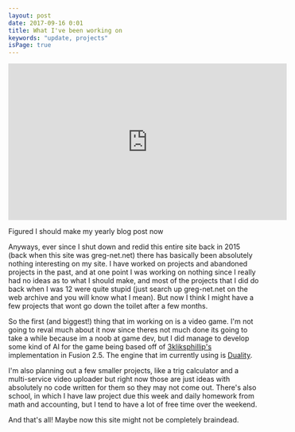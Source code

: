 ```yaml
---
layout: post
date: 2017-09-16 0:01
title: What I've been working on
keywords: "update, projects"
isPage: true
---
```


<iframe src="https://vid.me/e/cWD2v" width="560" height="315" frameborder="0" allowfullscreen webkitallowfullscreen mozallowfullscreen scrolling="no"></iframe>

Figured I should make my yearly blog post now

Anyways, ever since I shut down and redid this entire site back in 2015 (back when this site was greg-net.net) there has basically been absolutely nothing interesting on my site. I have worked on projects and abandoned projects in the past, and at one point I was working on nothing since I really had no ideas as to what I should make, and most of the projects that I did do back when I was 12 were quite stupid (just search up greg-net.net on the web archive and you will know what I mean). But now I think I might have a few projects that wont go down the toilet after a few months. 

So the first (and biggest!) thing that im working on is a video game. I'm not going to reval much about it now since theres not much done its going to take a while because im a noob at game dev, but I did manage to develop some kind of AI for the game being based off of [3kliksphillip's](https://www.youtube.com/channel/UCmu9PVIZBk-ZCi-Sk2F2utA) implementation in Fusion 2.5. The engine that im currently using is [Duality](http:///duality.adamslair.net).

I'm also planning out a few smaller projects, like a trig calculator and a multi-service video uploader but right now those are just ideas with absolutely no code written for them so they may not come out. There's also school, in which I have law project due this week and daily homework from math and accounting, but I tend to have a lot of free time over the weekend.

And that's all! Maybe now this site might not be completely braindead.